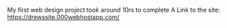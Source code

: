 My first web design project
took around 10rs to complete
A Link to the site: https://drewssite.000webhostapp.com/

